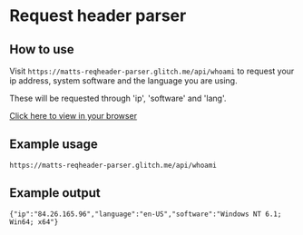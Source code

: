Request header parser
=====================

How to use
----------

Visit `https://matts-reqheader-parser.glitch.me/api/whoami` to request your ip address, system software and the language you are using.

These will be requested through 'ip', 'software' and 'lang'.

[Click here to view in your browser](https://matts-reqheader-parser.glitch.me/api/whoami)

Example usage
-------------
`https://matts-reqheader-parser.glitch.me/api/whoami`

Example output
--------------
`{"ip":"84.26.165.96","language":"en-US","software":"Windows NT 6.1; Win64; x64"}`
